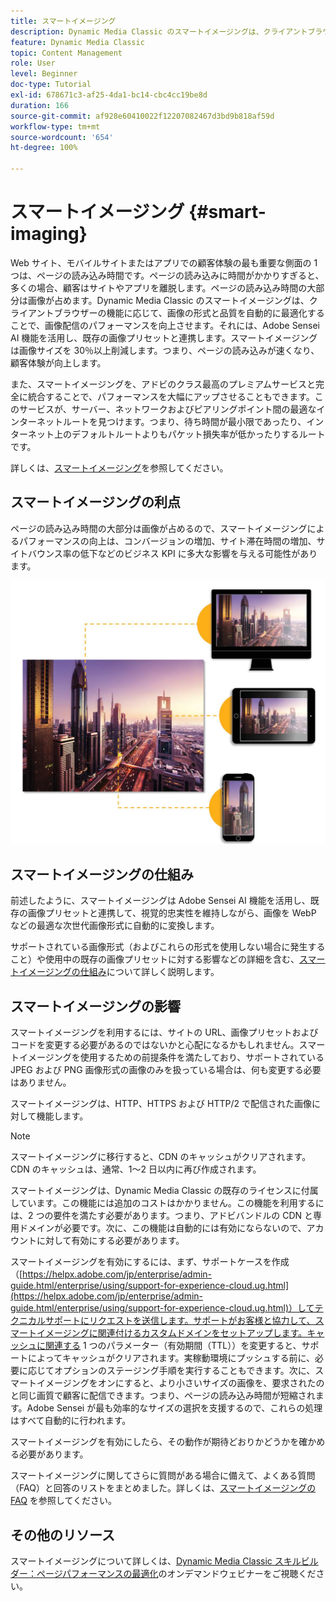 ```yaml
---
title: スマートイメージング
description: Dynamic Media Classic のスマートイメージングは、クライアントブラウザーの機能に応じて、画像の形式と品質を自動的に最適化することで、画像配信のパフォーマンスを向上させます。それには、Adobe Sensei AI 機能を活用し、既存の画像プリセットと連携します。スマートイメージングの詳細と、それを使用してページ読み込みの高速化によりカスタマーエクスペリエンス（顧客体験）を向上させる方法について説明します。
feature: Dynamic Media Classic
topic: Content Management
role: User
level: Beginner
doc-type: Tutorial
exl-id: 678671c3-af25-4da1-bc14-cbc4cc19be8d
duration: 166
source-git-commit: af928e60410022f12207082467d3bd9b818af59d
workflow-type: tm+mt
source-wordcount: '654'
ht-degree: 100%

---
```


# スマートイメージング {#smart-imaging}

Web サイト、モバイルサイトまたはアプリでの顧客体験の最も重要な側面の 1 つは、ページの読み込み時間です。ページの読み込みに時間がかかりすぎると、多くの場合、顧客はサイトやアプリを離脱します。ページの読み込み時間の大部分は画像が占めます。Dynamic Media Classic のスマートイメージングは、クライアントブラウザーの機能に応じて、画像の形式と品質を自動的に最適化することで、画像配信のパフォーマンスを向上させます。それには、Adobe Sensei AI 機能を活用し、既存の画像プリセットと連携します。スマートイメージングは画像サイズを 30％以上削減します。つまり、ページの読み込みが速くなり、顧客体験が向上します。

また、スマートイメージングを、アドビのクラス最高のプレミアムサービスと完全に統合することで、パフォーマンスを大幅にアップさせることもできます。このサービスが、サーバー、ネットワークおよびピアリングポイント間の最適なインターネットルートを見つけます。つまり、待ち時間が最小限であったり、インターネット上のデフォルトルートよりもパケット損失率が低かったりするルートです。

詳しくは、[スマートイメージング](https://experienceleague.adobe.com/docs/experience-manager-65/assets/dynamic/imaging-faq.html?lang=ja)を参照してください。

## スマートイメージングの利点

ページの読み込み時間の大部分は画像が占めるので、スマートイメージングによるパフォーマンスの向上は、コンバージョンの増加、サイト滞在時間の増加、サイトバウンス率の低下などのビジネス KPI に多大な影響を与える可能性があります。

![画像](assets/smart-imaging/smart-imaging-1.png)

## スマートイメージングの仕組み

前述したように、スマートイメージングは Adobe Sensei AI 機能を活用し、既存の画像プリセットと連携して、視覚的忠実性を維持しながら、画像を WebP などの最適な次世代画像形式に自動的に変換します。

サポートされている画像形式（およびこれらの形式を使用しない場合に発生すること）や使用中の既存の画像プリセットに対する影響などの詳細を含む、[スマートイメージングの仕組み](https://experienceleague.adobe.com/docs/experience-manager-65/assets/dynamic/imaging-faq.html?lang=ja#how-does-smart-imaging-work)について詳しく説明します。

## スマートイメージングの影響

スマートイメージングを利用するには、サイトの URL、画像プリセットおよびコードを変更する必要があるのではないかと心配になるかもしれません。スマートイメージングを使用するための前提条件を満たしており、サポートされている JPEG および PNG 画像形式の画像のみを扱っている場合は、何も変更する必要はありません。

スマートイメージングは、HTTP、HTTPS および HTTP/2 で配信された画像に対して機能します。

>[!NOTE]
>
>スマートイメージングに移行すると、CDN のキャッシュがクリアされます。CDN のキャッシュは、通常、1～2 日以内に再び作成されます。

スマートイメージングは、Dynamic Media Classic の既存のライセンスに付属しています。この機能には追加のコストはかかりません。この機能を利用するには、2 つの要件を満たす必要があります。つまり、アドビバンドルの CDN と専用ドメインが必要です。次に、この機能は自動的には有効にならないので、アカウントに対して有効にする必要があります。

スマートイメージングを有効にするには、まず、サポートケースを作成（[https://helpx.adobe.com/jp/enterprise/admin-guide.html/enterprise/using/support-for-experience-cloud.ug.html](https://helpx.adobe.com/jp/enterprise/admin-guide.html/enterprise/using/support-for-experience-cloud.ug.html)）してテクニカルサポートにリクエストを送信します。サポートがお客様と協力して、スマートイメージングに関連付けるカスタムドメインをセットアップします。キャッシュに関連する 1 つのパラメーター（有効期間（TTL））を変更すると、サポートによってキャッシュがクリアされます。実稼動環境にプッシュする前に、必要に応じてオプションのステージング手順を実行することもできます。次に、スマートイメージングをオンにすると、より小さいサイズの画像を、要求されたのと同じ画質で顧客に配信できます。つまり、ページの読み込み時間が短縮されます。Adobe Sensei が最も効率的なサイズの選択を支援するので、これらの処理はすべて自動的に行われます。

スマートイメージングを有効にしたら、その動作が期待どおりかどうかを確かめる必要があります。

スマートイメージングに関してさらに質問がある場合に備えて、よくある質問（FAQ）と回答のリストをまとめました。詳しくは、[スマートイメージングの FAQ](https://experienceleague.adobe.com/docs/experience-manager-65/assets/dynamic/imaging-faq.html?lang=ja) を参照してください。

## その他のリソース

スマートイメージングについて詳しくは、[Dynamic Media Classic スキルビルダー：ページパフォーマンスの最適化](https://seminars.adobeconnect.com/pzc1gw0cihpv)のオンデマンドウェビナーをご視聴ください。
